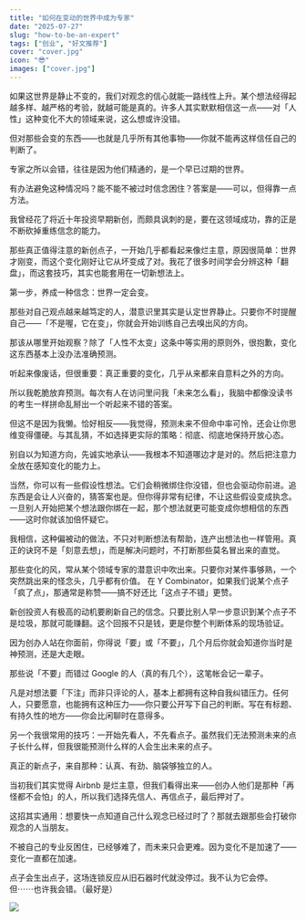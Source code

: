 ```yaml
---
title: "如何在变动的世界中成为专家"
date: "2025-07-27"
slug: "how-to-be-an-expert"
tags: ["创业", "好文推荐"]
cover: "cover.jpg"
icon: "😎"
images: ["cover.jpg"]
---
```

如果这世界是静止不变的，我们对观念的信心就能一路线性上升。某个想法经得起越多样、越严格的考验，就越可能是真的。许多人其实默默相信这一点——对「人性」这种变化不大的领域来说，这么想或许没错。



但对那些会变的东西——也就是几乎所有其他事物——你就不能再这样信任自己的判断了。



专家之所以会错，往往是因为他们精通的，是一个早已过期的世界。



有办法避免这种情况吗？能不能不被过时信念困住？答案是——可以，但得靠一点方法。



我曾经花了将近十年投资早期新创，而颇具讽刺的是，要在这领域成功，靠的正是不断砍掉重练信念的能力。



那些真正值得注意的新创点子，一开始几乎都看起来像烂主意，原因很简单：世界才刚变，而这个变化刚好让它从坏变成了对。我花了很多时间学会分辨这种「翻盘」，而这套技巧，其实也能套用在一切新想法上。



第一步，养成一种信念：世界一定会变。



那些对自己观点越来越笃定的人，潜意识里其实是认定世界静止。只要你不时提醒自己——「不是喔，它在变」，你就会开始训练自己去嗅出风的方向。



那该从哪里开始观察？除了「人性不太变」这条中等实用的原则外，很抱歉，变化这东西基本上没办法准确预测。



听起来像废话，但很重要：真正重要的变化，几乎从来都来自意料之外的方向。



所以我乾脆放弃预测。每次有人在访问里问我「未来怎么看」，我脑中都像没读书的考生一样拼命乱掰出一个听起来不错的答案。



但这不是因为我懒。恰好相反——我觉得，预测未来不但命中率可怜，还会让你思维变得僵硬。与其乱猜，不如选择更实际的策略：彻底、彻底地保持开放心态。



别自以为知道方向，先诚实地承认——我根本不知道哪边才是对的。然后把注意力全放在感知变化的能力上。



当然，你可以有一些假设性想法。它们会稍微绑住你没错，但也会驱动你前进。追东西是会让人兴奋的，猜答案也是。但你得非常有纪律，不让这些假设变成执念。
一旦别人开始把某个想法跟你绑在一起，那个想法就更可能变成你想相信的东西——这时你就该加倍怀疑它。



我相信，这种偏被动的做法，不只对判断想法有帮助，连产出想法也一样管用。真正的诀窍不是「刻意去想」，而是解决问题时，不打断那些莫名冒出来的直觉。



那些变化的风，常从某个领域专家的潜意识中吹出来。只要你对某件事够熟，一个突然跳出来的怪念头，几乎都有价值。
在 Y Combinator，如果我们说某个点子「疯了点」，那通常是称赞——搞不好还比「这点子不错」更赞。



新创投资人有极高的动机要刷新自己的信念。只要比别人早一步意识到某个点子不是垃圾，那就可能赚翻。这个回报不只是钱，更是你整个判断体系的现场验证。



因为创办人站在你面前，你得说「要」或「不要」，几个月后你就会知道你当时是神预测，还是大走眼。



那些说「不要」而错过 Google 的人（真的有几个），这笔帐会记一辈子。



凡是对想法要「下注」而非只评论的人，基本上都拥有这种自我纠错压力。任何人，只要愿意，也能拥有这种压力——你只要公开写下自己的判断。写在有标题、有持久性的地方——你会比闲聊时在意得多。



另一个我很常用的技巧：一开始先看人，不先看点子。虽然我们无法预测未来的点子长什么样，但我很能预测什么样的人会生出未来的点子。



真正的新点子，来自那种：认真、有劲、脑袋够独立的人。



当初我们其实觉得 Airbnb 是烂主意，但我们看得出来——创办人他们是那种「再怪都不会怕」的人，所以我们选择先信人、再信点子，最后押对了。



这招其实通用：想要快一点知道自己什么观念已经过时了？那就去跟那些会打破你观念的人当朋友。



不被自己的专业反困住，已经够难了，而未来只会更难。因为变化不是加速了——变化一直都在加速。



点子会生出点子，这场连锁反应从旧石器时代就没停过。我不认为它会停。
但⋯⋯也许我会错。（最好是）




![](https://prod-files-secure.s3.us-west-2.amazonaws.com/112d0858-5090-4d34-a606-b75eb8d65fd2/46476355-9cf3-4e99-9b7a-3531bc426380/1000202064.png?X-Amz-Algorithm=AWS4-HMAC-SHA256&X-Amz-Content-Sha256=UNSIGNED-PAYLOAD&X-Amz-Credential=ASIAZI2LB466Q3AXWEGE%2F20250813%2Fus-west-2%2Fs3%2Faws4_request&X-Amz-Date=20250813T084608Z&X-Amz-Expires=3600&X-Amz-Security-Token=IQoJb3JpZ2luX2VjEOD%2F%2F%2F%2F%2F%2F%2F%2F%2F%2FwEaCXVzLXdlc3QtMiJIMEYCIQDeV%2FBt2UH9BdHlrV0zup%2B4R6pirA1aSmPBUIFOeyFnGAIhANvBMut9EVMrFQcFNusrTv2eFGyjGsgBU2z6XgWqsPAaKv8DCCkQABoMNjM3NDIzMTgzODA1Igywz1n507HBlHf%2FOkAq3ANXWCLQN%2FoyeokvDQ0Omo2WNGQDKgX49geHljydgxO7%2FDRAudk7h8kVkOHtib5ogI4f6K6t8pnVaBI%2BeYDMQvlIrJJ5I0FEUwCNF2yWiNtGnwgvsC99fDOnloffOjvwC4tH83H04AQ8r2OwXwkfRvfcLxJI%2FHX9QUvBbC%2F6Cl4ouGRwLL80upmdoFuKB5J3zTWVFgBDh%2BmYKwJaXVHG2Rp08dIFQ909X3qapA%2Fi3k6eMEpoaQSzlhkks%2FjhoMmPaR62sBmWXwQK3b6oqgKC3EXqON46lnlxcNYcDCsBgYe6hyOSXTAdvgV95S1VXhzZELAvoOhDqqfMsDc0dc1wDQzFgj0WwhL1yN6T4ZI61TJdAwtc%2BOoL2PMMPgSJmqrI1IcqHlwAcq9rOGF8OcFK32dsTd78aOQ%2Fiy3o7jXH1ypHAaEz5xQdxNQkcLnuYI9SJzOVIz3V4Yepbngm25C3e6lPx51JG7X1OcfCyvBPgtfJ8fymoZq1qxvRSWIkHQIsVCSPRPpv8imj0%2FLONqPS12i5ve3T0o3TbZ%2F%2BETJWcgBnq3cbC37GwrMjTqakSGEduSTVVLeXfxKQwyUIl9OzrNiJTKgs24ybdNkH%2FknrGno2z6FUpmi1T1%2BLnr4V5TC%2Fg%2FHEBjqkAe11%2FevHCasIcz4oB8IfOyHRbEg4tdp4pSrJPC7ru9olFRFCZmdkdsicYwDrigbTGQzF4GjegAYCQegEJeX2G9YM0HvCfE1x8dshtugUehf59fJ2VJUz18iK7YTTHcNs0KajQlO3%2BwM6yX36qb%2F9pbIUT1SktOn183TKZGcydq5KQvNM0bctWZJnzyYffiLGcLmpLJaYnV9hlDJWq94vxxjkSq1M&X-Amz-Signature=f79e8f39182d34826cdf8acbc4bf01bd3d0f0ac1b3957ce3c89a72f2b5b0d91c&X-Amz-SignedHeaders=host&x-amz-checksum-mode=ENABLED&x-id=GetObject)

